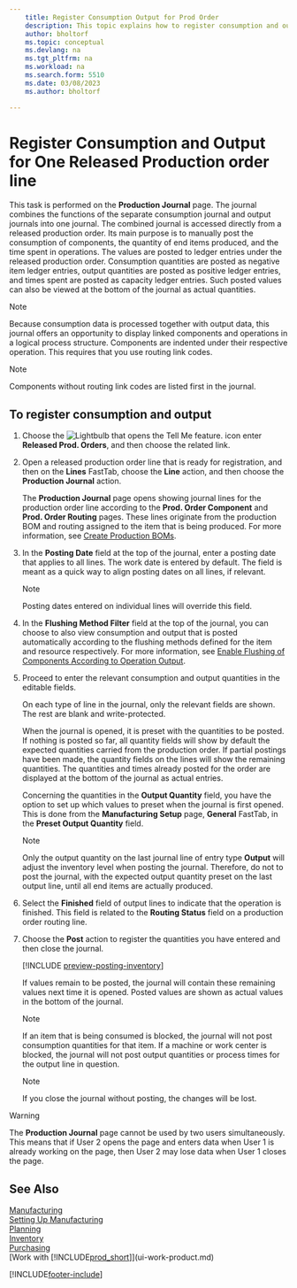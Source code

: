 ```yaml
---
    title: Register Consumption Output for Prod Order
    description: This topic explains how to register consumption and output for a released production order line viewed on the Production Journal page.
    author: bholtorf
    ms.topic: conceptual
    ms.devlang: na
    ms.tgt_pltfrm: na
    ms.workload: na
    ms.search.form: 5510
    ms.date: 03/08/2023
    ms.author: bholtorf

---
```

# Register Consumption and Output for One Released Production order line

This task is performed on the **Production Journal** page. The journal combines the functions of the separate consumption journal and output journals into one journal. The combined journal is accessed directly from a released production order. Its main purpose is to manually post the consumption of components, the quantity of end items produced, and the time spent in operations. The values are posted to ledger entries under the released production order. Consumption quantities are posted as negative item ledger entries, output quantities are posted as positive ledger entries, and times spent are posted as capacity ledger entries. Such posted values can also be viewed at the bottom of the journal as actual quantities.  

> [!NOTE]  
> Because consumption data is processed together with output data, this journal offers an opportunity to display linked components and operations in a logical process structure. Components are indented under their respective operation. This requires that you use routing link codes.  

> [!NOTE]  
> Components without routing link codes are listed first in the journal.  

## To register consumption and output  

1. Choose the ![Lightbulb that opens the Tell Me feature.](media/ui-search/search_small.png "Tell me what you want to do") icon enter **Released Prod. Orders**, and then choose the related link.  
2. Open a released production order line that is ready for registration, and then on the **Lines** FastTab, choose the **Line** action, and then choose the **Production Journal** action.  

    The **Production Journal** page opens showing journal lines for the production order line according to the **Prod. Order Component** and **Prod. Order Routing** pages. These lines originate from the production BOM and routing assigned to the item that is being produced. For more information, see [Create Production BOMs](production-how-to-create-routings.md).  

3. In the **Posting Date** field at the top of the journal, enter a posting date that applies to all lines. The work date is entered by default. The field is meant as a quick way to align posting dates on all lines, if relevant.  

    > [!NOTE]  
    >  Posting dates entered on individual lines will override this field.  

4. In the **Flushing Method Filter** field at the top of the journal, you can choose to also view consumption and output that is posted automatically according to the flushing methods defined for the item and resource respectively. For more information, see [Enable Flushing of Components According to Operation Output](production-how-to-flush-components-according-to-operation-output.md).

5. Proceed to enter the relevant consumption and output quantities in the editable fields.  
  
    On each type of line in the journal, only the relevant fields are shown. The rest are blank and write-protected.  

    When the journal is opened, it is preset with the quantities to be posted. If nothing is posted so far, all quantity fields will show by default the expected quantities carried from the production order. If partial postings have been made, the quantity fields on the lines will show the remaining quantities. The quantities and times already posted for the order are displayed at the bottom of the journal as actual entries.  

    Concerning the quantities in the **Output Quantity** field, you have the option to set up which values to preset when the journal is first opened. This is done from the **Manufacturing Setup** page, **General** FastTab, in the **Preset Output Quantity** field.

    > [!NOTE]  
    >  Only the output quantity on the last journal line of entry type **Output** will adjust the inventory level when posting the journal. Therefore, do not to post the journal, with the expected output quantity preset on the last output line, until all end items are actually produced.  

6. Select the **Finished** field of output lines to indicate that the operation is finished. This field is related to the **Routing Status** field on a production order routing line.  
7. Choose the **Post** action to register the quantities you have entered and then close the journal.  

    [!INCLUDE [preview-posting-inventory](includes/preview-posting-inventory.md)]

    If values remain to be posted, the journal will contain these remaining values next time it is opened. Posted values are shown as actual values in the bottom of the journal.  

    > [!NOTE]  
    >  If an item that is being consumed is blocked, the journal will not post consumption quantities for that item. If a machine or work center is blocked, the journal will not post output quantities or process times for the output line in question.  

    > [!NOTE]  
    > If you close the journal without posting, the changes will be lost.  

> [!WARNING]  
> The **Production Journal** page cannot be used by two users simultaneously. This means that if User 2 opens the page and enters data when User 1 is already working on the page, then User 2 may lose data when User 1 closes the page.  

## See Also  

[Manufacturing](production-manage-manufacturing.md)  
[Setting Up Manufacturing](production-configure-production-processes.md)  
[Planning](production-planning.md)  
[Inventory](inventory-manage-inventory.md)  
[Purchasing](purchasing-manage-purchasing.md)  
[Work with [!INCLUDE[prod_short](includes/prod_short.md)]](ui-work-product.md)

[!INCLUDE[footer-include](includes/footer-banner.md)]
